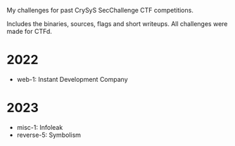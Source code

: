 My challenges for past CrySyS SecChallenge CTF competitions.

Includes the binaries, sources, flags and short writeups. All challenges were made for CTFd.

# 2022
  - web-1: Instant Development Company

# 2023
  - misc-1: Infoleak
  - reverse-5: Symbolism
